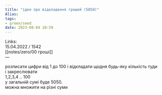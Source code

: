 ```yaml
---
title: "ідея про відкладення грошей (5050)"
Alias: 
tags:
- green/seed
date: 2023-08-04 10:59
---
```

Links:  
15.04.2022 / 1542  
[[notes/zero/00 гроші]]  
— 

розписати цифри від 1 до 100 і відкладати щодня будь-яку кількість туди і закреслювати  
1,2,3,4 .. 100  
у загальній сумі буде 5050.  
можна множити на різні суми

